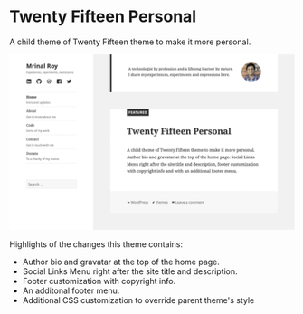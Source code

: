 # Twenty Fifteen Personal

A child theme of Twenty Fifteen theme to make it more personal.

![Twenty Fifteen Personal Screenshot](/screenshot.png)

Highlights of the changes this theme contains: 

- Author bio and gravatar at the top of the home page. 
- Social Links Menu right after the site title and description.
- Footer customization with copyright info.
- An additonal footer menu.
- Additional CSS customization to override parent theme's style

